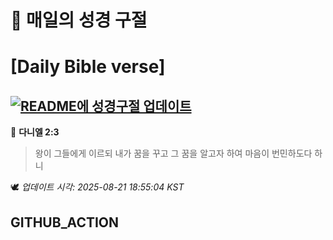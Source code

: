 # 🙏 매일의 성경 구절
# [Daily Bible verse]
## [![README에 성경구절 업데이트](https://github.com/DONGSUKA/first_test/actions/workflows/update-readme-bible.yml/badge.svg)](https://github.com/DONGSUKA/first_test/actions/workflows/update-readme-bible.yml)
<!-- START_BIBLE_VERSE -->
📖 **다니엘 2:3**
> 왕이 그들에게 이르되 내가 꿈을 꾸고 그 꿈을 알고자 하여 마음이 번민하도다 하니

🕊️ _업데이트 시각: 2025-08-21 18:55:04 KST_
  <!-- END_BIBLE_VERSE -->
## GITHUB_ACTION
